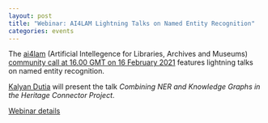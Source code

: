 ```yaml
---
layout: post
title: "Webinar: AI4LAM Lightning Talks on Named Entity Recognition"
categories: events
---
```


The [ai4lam](https://sites.google.com/view/ai4lam) (Artificial Intellegence for Libraries, Archives and Museums) [community call at 16.00 GMT on 16 February 2021](https://docs.google.com/document/d/1gOQEPqSEBAkqpy6KtRsEIm5g1vCjsxdmnlkeO3YJM3Y/) features lightning talks on named entity recognition.

[Kalyan Dutia](https://kalyan.link) will present the talk _Combining NER and Knowledge Graphs in the Heritage Connector Project_. 

[Webinar details](https://docs.google.com/document/d/1gOQEPqSEBAkqpy6KtRsEIm5g1vCjsxdmnlkeO3YJM3Y/)
